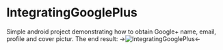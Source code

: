 # IntegratingGooglePlus
Simple android project demonstrating how to obtain Google+ name, email, profile and cover pictur.
The end result:
->![IntegratingGooglePlus](https://1.bp.blogspot.com/-c9HGwmUTe24/Vg5nYZTbLLI/AAAAAAAABW0/bi_85U1-WGc/s320/thats_it_2.png)<-
